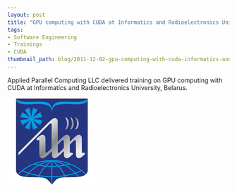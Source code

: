 ```yaml
---
layout: post
title: "GPU computing with CUDA at Informatics and Radioelectronics University"
tags:
- Software Engineering
- Trainings
- CUDA
thumbnail_path: blog/2011-12-02-gpu-computing-with-cuda-informatics-and-radioelectronics-university-minsk-belarus/university_logo.jpg
---
```


Applied Parallel Computing LLC delivered training on GPU computing with CUDA at Informatics and Radioelectronics University, Belarus.

![alt text](\assets\img\blog\2011-12-02-gpu-computing-with-cuda-informatics-and-radioelectronics-university-minsk-belarus\university_logo.jpg "Logo Title Text 1")

